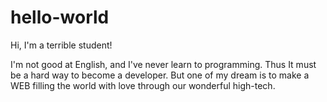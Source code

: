 # hello-world

Hi, I'm a terrible student!

I'm not good at English, and I've never learn to programming. Thus It must be a hard way to become a developer. 
But one of my dream is to make a WEB filling the world with love through our wonderful high-tech.
